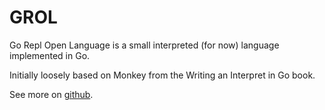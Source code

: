 # GROL

Go Repl Open Language is a small interpreted (for now) language implemented in Go.

Initially loosely based on Monkey from the Writing an Interpret in Go book.

See more on [github](https://github.com/grol-io/grol/).
